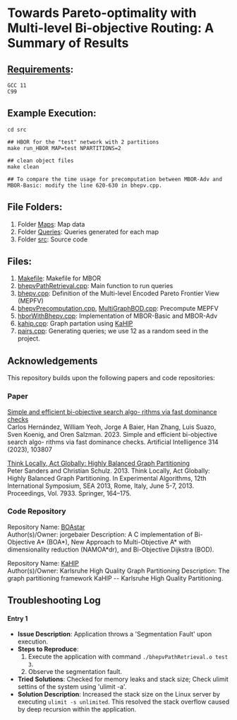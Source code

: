 # Towards Pareto-optimality with Multi-level Bi-objective Routing: A Summary of Results #

## [Requirements](https://github.com/yang-mingzhou/biobjectiveRouting):
```
GCC 11
C99
```
## Example Execution: 
```
cd src

## HBOR for the "test" network with 2 partitions
make run_HBOR MAP=test NPARTITIONS=2

## clean object files
make clean

## To compare the time usage for precomputation between MBOR-Adv and MBOR-Basic: modify the line 620-630 in bhepv.cpp.
```

## File Folders:

1. Folder [Maps](https://github.com/yang-mingzhou/MBOR/tree/master/Maps): Map data
2. Folder [Queries](https://github.com/yang-mingzhou/MBOR/tree/master/Queries): Queries generated for each map
3. Folder [src](https://github.com/yang-mingzhou/MBOR/tree/master/src): Source code

## Files:
1. [Makefile](https://github.com/yang-mingzhou/MBOR/blob/master/src/Makefile): Makefile for MBOR
2. [bhepvPathRetrieval.cpp](https://github.com/yang-mingzhou/MBOR/blob/master/src/bhepvPathRetrieval.cpp): Main function to run queries   
3. [bhepv.cpp](https://github.com/yang-mingzhou/MBOR/blob/master/src/bhepv.cpp): Definition of the Multi-level Encoded Pareto Frontier View (MEPFV) 
4. [bhepvPrecomputation.cpp](https://github.com/yang-mingzhou/MBOR/blob/master/src/bhepvPrecomputation.cpp), [MultiGraphBOD.cpp](https://github.com/yang-mingzhou/MBOR/blob/master/src/MultiGraphBOD.cpp): Precompute MEPFV
5. [hborWithBhepv.cpp](https://github.com/yang-mingzhou/MBOR/blob/master/src/hborWithBhepv.cpp): Implementation of MBOR-Basic and MBOR-Adv
6. [kahip.cpp](https://github.com/yang-mingzhou/MBOR/blob/master/src/kahip.cpp): Graph partation using [KaHIP](https://github.com/KaHIP/KaHIP) 
7. [pairs.cpp](https://github.com/yang-mingzhou/MBOR/blob/master/src/pairs.cpp): Generating queries; we use 12 as a random seed in the project.

## Acknowledgements

This repository builds upon the following papers and code repositories:

### Paper
[Simple and efficient bi-objective search algo-
rithms via fast dominance checks](https://www.sciencedirect.com/science/article/pii/S0004370222001473)  
Carlos Hernández, William Yeoh, Jorge A Baier, Han Zhang, Luis Suazo, Sven
Koenig, and Oren Salzman. 2023. Simple and efficient bi-objective search algo-
rithms via fast dominance checks. Artificial Intelligence 314 (2023), 103807

[Think Locally, Act Globally: Highly
Balanced Graph Partitioning](https://link.springer.com/chapter/10.1007/978-3-642-38527-8_16)  
Peter Sanders and Christian Schulz. 2013. Think Locally, Act Globally: Highly
Balanced Graph Partitioning. In Experimental Algorithms, 12th International
Symposium, SEA 2013, Rome, Italy, June 5-7, 2013. Proceedings, Vol. 7933. Springer,
164–175.

### Code Repository
Repository Name: [BOAstar](https://github.com/jorgebaier/BOAstar/)  
Author(s)/Owner: jorgebaier 
Description: A C implementation of Bi-Objective A* (BOA*), New Approach to Multi-Objective A* with dimensionality reduction (NAMOA*dr), and Bi-Objective Dijkstra (BOD). 

Repository Name: [KaHIP](https://github.com/KaHIP/KaHIP)  
Author(s)/Owner: Karlsruhe High Quality Graph Partitioning 
Description: The graph partitioning framework KaHIP -- Karlsruhe High Quality Partitioning.

## Troubleshooting Log

#### Entry 1
- **Issue Description**: Application throws a 'Segmentation Fault' upon execution.
- **Steps to Reproduce**:
  1. Execute the application with command `./bhepvPathRetrieval.o test 3`.
  2. Observe the segmentation fault.
- **Tried Solutions**: Checked for memory leaks and stack size; Check ulimit settins of the system using 'ulimit -a'.
- **Solution Description**: Increased the stack size on the Linux server by executing `ulimit -s unlimited`. This resolved the stack overflow caused by deep recursion within the application.


